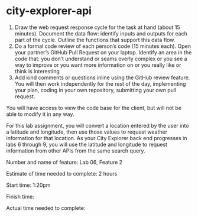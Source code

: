 # city-explorer-api

1. Draw the web request response cycle for the task at hand (about 15 minutes).
Document the data flow: identify inputs and outputs for each part of the cycle.
Outline the functions that support this data flow.
2. Do a formal code review of each person’s code (15 minutes each).
Open your partner’s GitHub Pull Request on your laptop.
Identify an area in the code that:
you don’t understand
or seams overly complex
or you see a way to improve
or you want more information on
or you really like or think is interesting
3. Add kind comments or questions inline using the GitHub review feature.
You will then work independently for the rest of the day, implementing your plan, coding in your own repository, submitting your own pull request.

You will have access to view the code base for the client, but will not be able to modify it in any way.

For this lab assignment, you will convert a location entered by the user into a latitude and longitude, then use those values to request weather information for that location. As your City Explorer back end progresses in labs 6 through 9, you will use the latitude and longitude to request information from other APIs from the same search query.

Number and name of feature: Lab 06, Feature 2

Estimate of time needed to complete: 2 hours

Start time: 1:20pm

Finish time: 

Actual time needed to complete: 